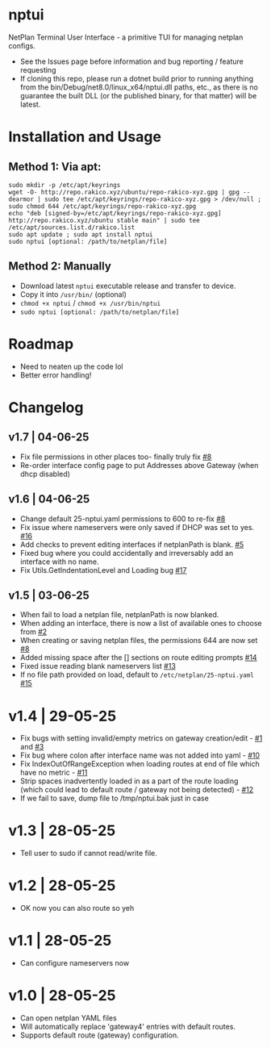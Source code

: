 # nptui
NetPlan Terminal User Interface - a primitive TUI for managing netplan configs.
- See the Issues page before information and bug reporting / feature requesting
- If cloning this repo, please run a dotnet build prior to running anything from the bin/Debug/net8.0/linux_x64/nptui.dll paths, etc., as there is no guarantee the built DLL (or the published binary, for that matter) will be latest.

# Installation and Usage
## Method 1: Via apt:
```
sudo mkdir -p /etc/apt/keyrings
wget -O- http://repo.rakico.xyz/ubuntu/repo-rakico-xyz.gpg | gpg --dearmor | sudo tee /etc/apt/keyrings/repo-rakico-xyz.gpg > /dev/null ; sudo chmod 644 /etc/apt/keyrings/repo-rakico-xyz.gpg
echo "deb [signed-by=/etc/apt/keyrings/repo-rakico-xyz.gpg] http://repo.rakico.xyz/ubuntu stable main" | sudo tee /etc/apt/sources.list.d/rakico.list
sudo apt update ; sudo apt install nptui
sudo nptui [optional: /path/to/netplan/file]
```

## Method 2: Manually
- Download latest `nptui` executable release and transfer to device.
- Copy it into `/usr/bin/` (optional)
- `chmod +x nptui` / `chmod +x /usr/bin/nptui`
- `sudo nptui [optional: /path/to/netplan/file]`

# Roadmap
- Need to neaten up the code lol
- Better error handling!

# Changelog
## v1.7 | 04-06-25
- Fix file permissions in other places too- finally truly fix [#8](https://github.com/Simmotipo/nptui/issues/8)
- Re-order interface config page to put Addresses above Gateway (when dhcp disabled)

## v1.6 | 04-06-25
- Change default 25-nptui.yaml permissions to 600 to re-fix [#8](https://github.com/Simmotipo/nptui/issues/8)
- Fix issue where nameservers were only saved if DHCP was set to yes. [#16](https://github.com/Simmotipo/nptui/issues/16)
- Add checks to prevent editing interfaces if netplanPath is blank. [#5](https://github.com/Simmotipo/nptui/issues/5)
- Fixed bug where you could accidentally and irreversably add an interface with no name.
- Fix Utils.GetIndentationLevel and Loading bug [#17](https://github.com/Simmotipo/nptui/issues/17)

## v1.5 | 03-06-25
- When fail to load a netplan file, netplanPath is now blanked.
- When adding an interface, there is now a list of available ones to choose from [#2](https://github.com/Simmotipo/nptui/issues/2)
- When creating or saving netplan files, the permissions 644 are now set [#8](https://github.com/Simmotipo/nptui/issues/8)
- Added missing space after the [] sections on route editing prompts [#14](https://github.com/Simmotipo/nptui/issues/14)
- Fixed issue reading blank nameservers list [#13](https://github.com/Simmotipo/nptui/issues/13)
- If no file path provided on load, default to `/etc/netplan/25-nptui.yaml` [#15](https://github.com/Simmotipo/nptui/issues/15)

# v1.4 | 29-05-25
- Fix bugs with setting invalid/empty metrics on gateway creation/edit - [#1](https://github.com/Simmotipo/nptui/issues/1) and [#3](https://github.com/Simmotipo/nptui/issues/3)
- Fix bug where colon after interface name was not added into yaml - [#10](https://github.com/Simmotipo/nptui/issues/10)
- Fix IndexOutOfRangeException when loading routes at end of file which have no metric - [#11](https://github.com/Simmotipo/nptui/issues/11)
- Strip spaces inadvertently loaded in as a part of the route loading (which could lead to default route / gateway not being detected) - [#12](https://github.com/Simmotipo/nptui/issues/12)
- If we fail to save, dump file to /tmp/nptui.bak just in case

# v1.3 | 28-05-25
- Tell user to sudo if cannot read/write file.

# v1.2 | 28-05-25
- OK now you can also route so yeh

# v1.1 | 28-05-25
- Can configure nameservers now

# v1.0 | 28-05-25
- Can open netplan YAML files
- Will automatically replace 'gateway4' entries with default routes.
- Supports default route (gateway) configuration.
